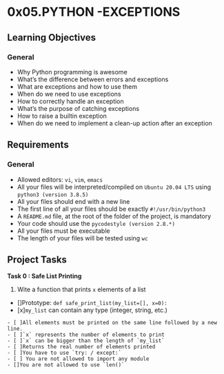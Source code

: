 # 0x05.PYTHON -EXCEPTIONS
## Learning Objectives
### General
- Why Python programming is awesome
- What’s the difference between errors and exceptions
- What are exceptions and how to use them
- When do we need to use exceptions
- How to correctly handle an exception
- What’s the purpose of catching exceptions
- How to raise a builtin exception
- When do we need to implement a clean-up action after an exception

## Requirements
### General
- Allowed editors: `vi`, `vim`, `emacs`
- All your files will be interpreted/compiled on `Ubuntu 20.04 LTS` using `python3 (version 3.8.5)`
- All your files should end with a new line
- The first line of all your files should be exactly `#!/usr/bin/python3`
- A `README.md` file, at the root of the folder of the project, is mandatory
- Your code should use the `pycodestyle (version 2.8.*)`
- All your files must be executable
- The length of your files will be tested using `wc`

## Project Tasks
**Task 0 : Safe List Printing**
1. Wite a function that prints `x` elements of a list

- []Prototype: `def safe_print_list(my_list=[], x=0):`
- [x]`my_list` can contain any type (integer, string, etc.)
```
- [ ]All elements must be printed on the same line followed by a new line.
- [ ]`x` represents the number of elements to print
- [ ]`x` can be bigger than the length of `my_list`
- [ ]Returns the real number of elements printed
- [ ]You have to use `try: / except:`
- [ ] You are not allowed to import any module
- []You are not allowed to use `len()`
```
